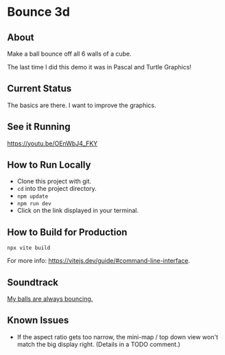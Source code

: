 # Bounce 3d
## About
Make a ball bounce off all 6 walls of a cube.

The last time I did this demo it was in Pascal and Turtle Graphics!

## Current Status
The basics are there.
I want to improve the graphics.

## See it Running
https://youtu.be/OEnWbJ4_FKY

## How to Run Locally
* Clone this project with git.
* `cd` into the project directory.
* `npm update`
* `npm run dev`
* Click on the link displayed in your terminal.
## How to Build for Production
`npx vite build`

For more info:  https://vitejs.dev/guide/#command-line-interface.

## Soundtrack
[My balls are always bouncing.](https://www.youtube.com/watch?v=xPlqLHcphyw)

## Known Issues
* If the aspect ratio gets too narrow, the mini-map / top down view won't match the big display right.  (Details in a TODO comment.)
